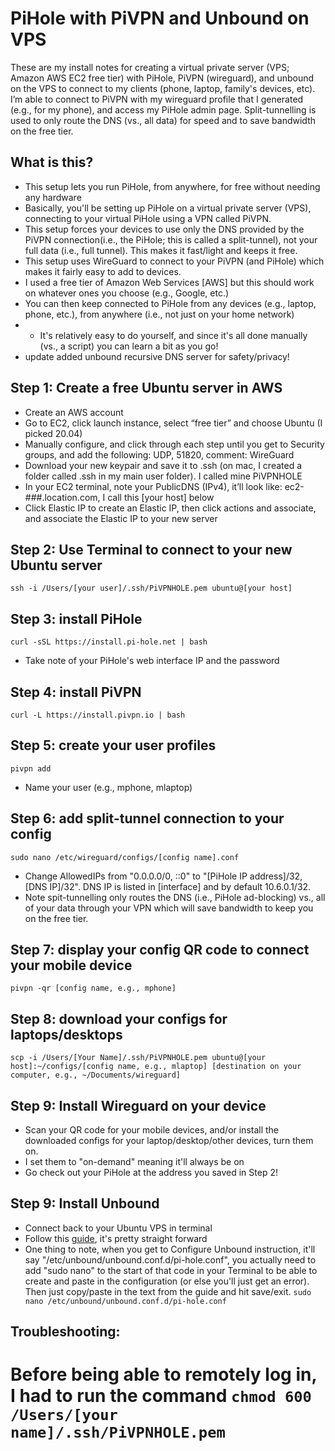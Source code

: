 # PiHole with PiVPN and Unbound on VPS 
 These are my install notes for creating a virtual private server (VPS; Amazon AWS EC2 free tier) with PiHole, PiVPN (wireguard), and unbound on the VPS to connect to my clients (phone, laptop, family's devices, etc). I’m able to connect to PiVPN with my wireguard profile that I generated (e.g., for my phone), and access my PiHole admin page. Split-tunnelling is used to only route the DNS (vs., all data) for speed and to save bandwidth on the free tier.

## What is this?
* This setup lets you run PiHole, from anywhere, for free without needing any hardware
* Basically, you'll be setting up PiHole on a virtual private server (VPS), connecting to your virtual PiHole using a VPN called PiVPN.
* This setup forces your devices to use only the DNS provided by the PiVPN connection(i.e., the PiHole; this is called a split-tunnel), not your full data (i.e., full tunnel). This makes it fast/light and keeps it free.
* This setup uses WireGuard to connect to your PiVPN (and PiHole) which makes it fairly easy to add to devices.
* I used a free tier of Amazon Web Services [AWS] but this should work on whatever ones you choose (e.g., Google, etc.)
* You can then keep connected to PiHole from any devices (e.g., laptop, phone, etc.), from anywhere (i.e., not just on your home network)
* * It's relatively easy to do yourself, and since it's all done manually (vs., a script) you can learn a bit as you go!
* update added unbound recursive DNS server for safety/privacy!

## Step 1: Create a free Ubuntu server in AWS

* Create an AWS account
* Go to EC2, click launch instance, select “free tier” and choose Ubuntu (I picked 20.04)
* Manually configure, and click through each step until you get to Security groups, and add the following: UDP, 51820, comment: WireGuard
* Download your new keypair and save it to .ssh (on mac, I created a folder called .ssh in my main user folder). I called mine PiVPNHOLE
* In your EC2 terminal, note your PublicDNS (IPv4), it’ll look like: ec2-###.location.com, I call this [your host] below
* Click Elastic IP to create an Elastic IP, then click actions and associate, and associate the Elastic IP to your new server

## Step 2: Use Terminal to connect to your new Ubuntu server

```ssh -i /Users/[your user]/.ssh/PiVPNHOLE.pem ubuntu@[your host]``` 

## Step 3: install PiHole

```curl -sSL https://install.pi-hole.net | bash```
* Take note of your PiHole's web interface IP and the password

## Step 4: install PiVPN
```curl -L https://install.pivpn.io | bash```

## Step 5: create your user profiles

```pivpn add```
* Name your user (e.g., mphone, mlaptop)

## Step 6: add split-tunnel connection to your config
```sudo nano /etc/wireguard/configs/[config name].conf```
* Change AllowedIPs from "0.0.0.0/0, ::0" to "[PiHole IP address]/32, [DNS IP]/32". DNS IP is listed in [interface] and by default 10.6.0.1/32.
* Note spit-tunnelling only routes the DNS (i.e., PiHole ad-blocking) vs., all of your data through your VPN which will save bandwidth to keep you on the free tier.

## Step 7: display your config QR code to connect your mobile device
```pivpn -qr [config name, e.g., mphone]```

## Step 8: download your configs for laptops/desktops

```scp -i /Users/[Your Name]/.ssh/PiVPNHOLE.pem ubuntu@[your host]:~/configs/[config name, e.g., mlaptop] [destination on your computer, e.g., ~/Documents/wireguard]```

## Step 9: Install Wireguard on your device

* Scan your QR code for your mobile devices, and/or install the downloaded configs for your laptop/desktop/other devices, turn them on.
* I set them to "on-demand" meaning it'll always be on
* Go check out your PiHole at the address you saved in Step 2!

## Step 9: Install Unbound

* Connect back to your Ubuntu VPS in terminal
* Follow this [guide](https://docs.pi-hole.net/guides/unbound/), it's pretty straight forward
* One thing to note, when you get to Configure Unbound instruction, it'll say "/etc/unbound/unbound.conf.d/pi-hole.conf", you actually need to add "sudo nano" to the start of that code in your Terminal to be able to create and paste in the configuration (or else you'll just get an error). Then just copy/paste in the text from the guide and hit save/exit.
```sudo nano /etc/unbound/unbound.conf.d/pi-hole.conf```

## Troubleshooting:
# Before being able to remotely log in, I had to run the command ```chmod 600 /Users/[your name]/.ssh/PiVPNHOLE.pem```